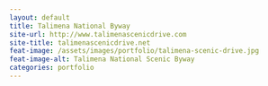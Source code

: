 ```yaml
---
layout: default
title: Talimena National Byway
site-url: http://www.talimenascenicdrive.com
site-title: talimenascenicdrive.net
feat-image: /assets/images/portfolio/talimena-scenic-drive.jpg
feat-image-alt: Talimena National Scenic Byway
categories: portfolio
---
```


